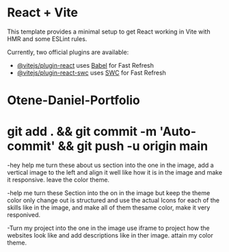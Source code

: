 # React + Vite

This template provides a minimal setup to get React working in Vite with HMR and some ESLint rules.

Currently, two official plugins are available:

- [@vitejs/plugin-react](https://github.com/vitejs/vite-plugin-react/blob/main/packages/plugin-react/README.md) uses [Babel](https://babeljs.io/) for Fast Refresh
- [@vitejs/plugin-react-swc](https://github.com/vitejs/vite-plugin-react-swc) uses [SWC](https://swc.rs/) for Fast Refresh
# Otene-Daniel-Portfolio

# git add . && git commit -m 'Auto-commit' && git push -u origin main


-hey help me turn these about us section into the one in the image, add a vertical image to the left and align it well like how it is in the image and make it responsive. leave the color theme.

-help me turn these Section into the on in the image but keep the theme color only change out is structured and use the actual Icons for each of the skills like in the image, and  make all of them thesame color, make it very responived.

-Turn my project into the one in the image use iframe to project how the websites look like and add descriptions like in ther image. attain my color theme.